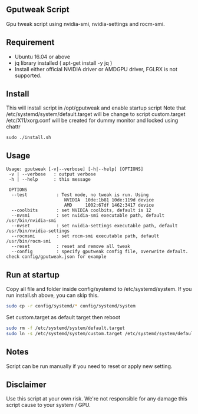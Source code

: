 ## Gputweak Script

Gpu tweak script using nvidia-smi, nvidia-settings and rocm-smi.

## Requirement

- Ubuntu 16.04 or above
- jq library installed ( apt-get install -y jq )
- Install either official NVIDIA driver or AMDGPU driver, FGLRX is not supported.

## Install

This will install script in /opt/gputweak and enable startup script
Note that /etc/systemd/system/default.target will be change to script custom.target
/etc/X11/xorg.conf will be created for dummy monitor and locked using chattr 


```
sudo ./install.sh
```

## Usage

```
Usage: gputweak [-v|--verbose] [-h|--help] [OPTIONS]
 -v | --verbose   : output verbose
 -h | --help      : this message

 OPTIONS
  --test           : Test mode, no tweak is run. Using
                      NVIDIA  10de:1b81 10de:119d device
                      AMD     1002:67df 1462:3417 device
  --coolbits       : set NVIDIA coolbits, default is 12
  --nvsmi          : set nvidia-smi executable path, default /usr/bin/nvidia-smi
  --nvset          : set nvidia-settings executable path, default /usr/bin/nvidia-settings
  --rocmsmi        : set rocm-smi executable path, default /usr/bin/rocm-smi
  --reset          : reset and remove all tweak
  --config         : specify gputweak config file, overwrite default. check config/gputweak.json for example
```

## Run at startup
Copy all file and folder inside config/systemd to /etc/systemd/system. 
If you run install.sh above, you can skip this.

```bash
sudo cp -r config/systemd/* config/systemd/system
```

Set custom.target as default target then reboot

```bash
sudo rm -f /etc/systemd/system/default.target
sudo ln -s /etc/systemd/system/custom.target /etc/systemd/system/default.target
```

## Notes
Script can be run manually if you need to reset or apply new setting.

## Disclaimer
Use this script at your own risk. We're not responsible for any damage this script cause to your system / GPU.
